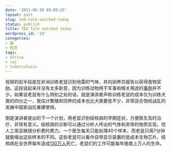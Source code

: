 ```yaml
---
date: '2011-05-19 03:09:25'
layout: post
slug: ted-talk-watched-today
status: publish
title: TED Talk watched today
wordpress_id: '23'
categories:
- 器
- 检测
tags:
- africa
- rat
- tuberculosis
---
```



视频的前半段是在非洲训练老鼠识别地雷的气味，并向驯养员报告以获得食物奖励。这段说起来并没有太多新意，因为训练动物用于军事和相关用途的[事例](http://en.wikipedia.org/wiki/Military_animal)并不少。如果说老鼠有什么特别之处的话，就是演讲者声称训练老鼠的成本仅为训练犬类的四分之一，我估计繁殖和饲养的成本也比犬类要低不少，非常适合饱经战乱的发展中国家战后重建使用。

倒是演讲者提出的下一个计划，用老鼠识别结核病的早期症状，方便医生及时治疗，非常有意义。结核病的诊断可以通过分析人呼出的气体和夹带的物质实现，但人工用显微镜分析费时费力，一个医生每天只能处理40个样本，而老鼠只用7分钟就能嗅出这些样本的不同。这些老鼠可以看作自带显示装置的低成本生物芯片。结核病在全世界每年造成[130万人](http://www.who.int/mediacentre/factsheets/fs104/en/)死亡，老鼠们的工作可能每年挽救上万人的生命。
